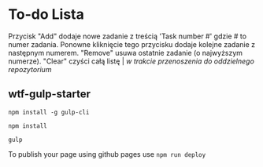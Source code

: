 # To-do Lista

Przycisk "Add" dodaje nowe zadanie z treścią 'Task number #' gdzie # to numer zadania. Ponowne kliknięcie tego przycisku dodaje kolejne zadanie z następnym numerem. "Remove" usuwa ostatnie zadanie (o najwyższym numerze). "Clear" czyści całą listę | *w trakcie przenoszenia do oddzielnego repozytorium*

## wtf-gulp-starter

`npm install -g gulp-cli`

`npm install`

`gulp`

To publish your page using github pages use `npm run deploy`
